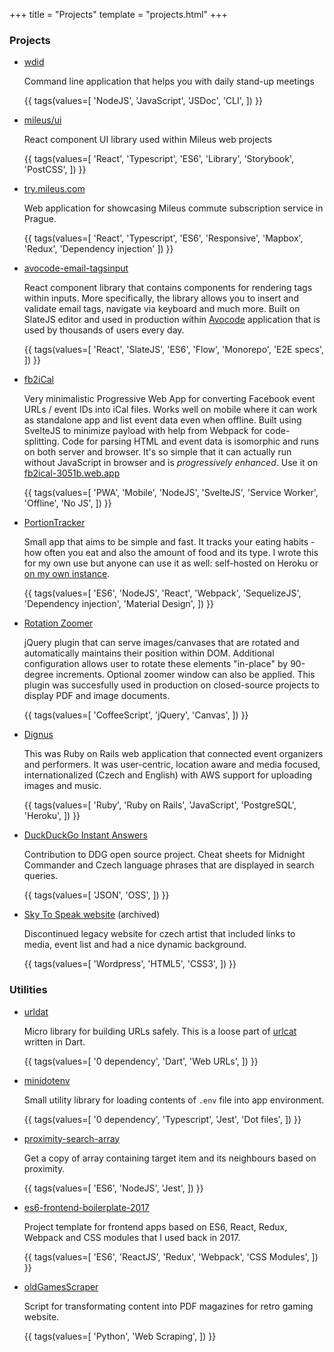 +++
title = "Projects"
template = "projects.html"
+++

<div class="col" id="projects">

### Projects

* [wdid](https://comatory.github.io/wdid/)

  Command line application that helps you with daily stand-up meetings

  {{ tags(values=[
    'NodeJS',
    'JavaScript',
    'JSDoc',
    'CLI',
    ]) }}

* [mileus/ui](/projects/mileus-ui)

  React component UI library used within Mileus web projects

  {{ tags(values=[
    'React',
    'Typescript',
    'ES6',
    'Library',
    'Storybook',
    'PostCSS',
    ]) }}

* [try.mileus.com](/projects/try-mileus-com)

  Web application for showcasing Mileus commute subscription service in Prague.

  {{ tags(values=[
    'React',
    'Typescript',
    'ES6',
    'Responsive',
    'Mapbox',
    'Redux',
    'Dependency injection'
    ]) }}

* [avocode-email-tagsinput](https://github.com/avocode/avocode-email-tagsinput")

  React component library that contains components for rendering
  tags within inputs. More specifically, the library allows you to insert
  and validate email tags, navigate via keyboard and much more. Built on 
  SlateJS editor and used in production within
  [Avocode](https://avocode.com) application 
  that is used by thousands of users every day.

  {{ tags(values=[
    'React',
    'SlateJS',
    'ES6',
    'Flow',
    'Monorepo',
    'E2E specs',
    ]) }}

* [fb2iCal](https://github.com/comatory/fb2iCal)

  Very minimalistic Progressive Web App for converting Facebook
  event URLs / event IDs into iCal files. Works well on mobile
  where it can work as standalone app and list event data
  even when offline.
  Built using SvelteJS to minimize payload with help from Webpack for code-splitting. Code for parsing HTML and event data is isomorphic and runs on both server and browser.
  It's so simple that it can actually run without JavaScript in browser and is _progressively enhanced_.
  Use it on [fb2ical-3051b.web.app](https://fb2ical-3051b.web.app/)

  {{ tags(values=[
    'PWA',
    'Mobile',
    'NodeJS',
    'SvelteJS',
    'Service Worker',
    'Offline',
    'No JS',
    ]) }}

* [PortionTracker](https://github.com/comatory/portion-tracker/)

  Small app that aims to be simple and fast. It tracks your eating
  habits - how often you eat and also the amount of food and its type.
  I wrote this for my own use but anyone can use it as well: self-hosted
  on Heroku or [on my own instance](https://portion-tracker.herokuapp.com).

  {{ tags(values=[
    'ES6',
    'NodeJS',
    'React',
    'Webpack',
    'SequelizeJS',
    'Dependency injection',
    'Material Design',
    ]) }}

* [Rotation Zoomer](https://comatory.github.io/rotation-zoomer)

  jQuery plugin that can serve images/canvases
  that are rotated and automatically maintains their position within
  DOM. Additional configuration allows user to rotate
  these elements "in-place" by 90-degree increments. Optional zoomer window
  can also be applied. This plugin was succesfully used in production
  on closed-source projects to display PDF and image documents.

  {{ tags(values=[
    'CoffeeScript',
    'jQuery',
    'Canvas',
    ]) }}

* [Dignus](https://github.com/comatory/Dignus)

  This was Ruby on Rails web application that connected event
  organizers and performers.
  It was user-centric, location aware and media focused,
  internationalized (Czech and English) with AWS support for uploading
  images and music.

  {{ tags(values=[
    'Ruby',
    'Ruby on Rails',
    'JavaScript',
    'PostgreSQL',
    'Heroku',
    ]) }}

* [DuckDuckGo Instant Answers](https://github.com/comatory/zeroclickinfo-goodies)

  Contribution to DDG open source project. Cheat sheets 
  for Midnight Commander and Czech language phrases that are
  displayed in search queries.

  {{ tags(values=[
    'JSON',
    'OSS',
    ]) }}

* [Sky To Speak website](https://web.archive.org/web/20210116182451/http://skytospeak.com/) (archived)

  Discontinued legacy website for czech artist that included
  links to media, event list and had a nice dynamic background.

  {{ tags(values=[
    'Wordpress',
    'HTML5',
    'CSS3',
    ]) }}

</div>

<div class="col" id="utilities">

### Utilities


* [urldat](https://github.com/comatory/urldat)

  Micro library for building URLs safely. This is a loose part of [urlcat](https://github.com/balazsbotond/urlcat) written in Dart.

  {{ tags(values=[
    '0 dependency',
    'Dart',
    'Web URLs',
    ]) }}

* [minidotenv](https://github.com/comatory/minidotenv)

  Small utility library for loading contents of `.env` file into app environment.

  {{ tags(values=[
    '0 dependency',
    'Typescript',
    'Jest',
    'Dot files',
    ]) }}

* [proximity-search-array](https://github.com/comatory/proximity-search-array)

  Get a copy of array containing target item and its neighbours based on proximity.

  {{ tags(values=[
    'ES6',
    'NodeJS',
    'Jest',
    ]) }}

* [es6-frontend-boilerplate-2017](https://github.com/comatory/es6-frontend-boilerplate-2017)

  Project template for frontend apps based on ES6, React, Redux, Webpack and CSS modules that I used back in 2017.

  {{ tags(values=[
    'ES6',
    'ReactJS',
    'Redux',
    'Webpack',
    'CSS Modules',
    ]) }}

* [oldGamesScraper](https://github.com/comatory/oldGamesScraper)

  Script for transformating content into PDF magazines for retro gaming website.

  {{ tags(values=[
    'Python',
    'Web Scraping',
    ]) }}

</div>
